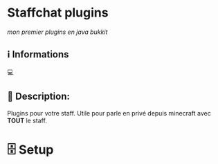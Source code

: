 #  __Staffchat plugins__
_mon premier plugins en java bukkit_

## ℹ️ Informations

💻

## 📖 Description:
Plugins pour votre staff.
Utile pour parle en privé depuis minecraft avec **TOUT** le staff.

# 🗄 Setup
